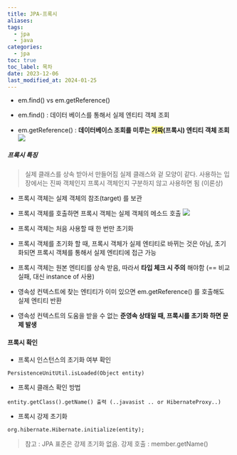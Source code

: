 ```yaml
---
title: JPA-프록시
aliases: 
tags:
  - jpa
  - java
categories:
  - jpa
toc: true
toc_label: 목차
date: 2023-12-06
last_modified_at: 2024-01-25
---
```

- em.find() vs em.getReference()

- em.find() : 데이터 베이스를 통해서 실제 엔티티 객체 조회

- em.getReference() : **데이터베이스 조회를 미루는 <span style="background:#fff88f">가짜</span>(프록시) 엔티티 객체 조회** 
![](https://i.imgur.com/SSwoSg9.png)


##### 프록시 특징

> 실제 클래스를 상속 받아서 만들어짐
> 실제 클래스와 겉 모양이 같다.
> 사용하는 입장에서는 진짜 객체인지 프록시 객체인지 구분하지 않고 사용하면 됨 (이론상)

- 프록시 객체는 실제 객체의 참조(target) 를 보관
- 프록시 객체를 호출하면 프록시 객체는 실제 객체의 메소드 호출
![](https://i.imgur.com/rDiBiK0.png)


- 프록시 객체는 처음 사용할 때 한 번만 초기화
- 프록시 객체를 초기화 할 때, 프록시 객체가 실제 엔티티로 바뀌는 것은 아님, 초기화되면 프록시 객체를 통해서 실제 엔티티에 접근 가능
- 프록시 객체는 원본 엔티티를 상속 받음, 따라서 **타입 체크 시 주의** 해야함 (== 비교 실패, 대신 instance of  사용)
- 영속성 컨텍스트에 찾는 엔티티가 이미 있으면 em.getReference() 를 호출해도 실제 엔티티 반환
- 영속성 컨텍스트의 도움을 받을 수 없는 **준영속 상태일 때, 프록시를 초기화 하면 문제 발생**

#### 프록시 확인

- 프록시 인스턴스의 초기화 여부 확인 

```
PersistenceUnitUtil.isLoaded(Object entity)
```

- 프록시 클래스 확인 방법

```
entity.getClass().getName() 출력 (..javasist .. or HibernateProxy..)
```

- 프록시 강제 초기화

```
org.hibernate.Hibernate.initialize(entity);
```
> 참고 : JPA 표준은 강제 초기화 없음.
> 강제 호출 : member.getName()




